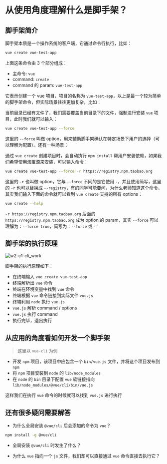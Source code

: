 # 从使用角度理解什么是脚手架？

## 脚手架简介

脚手架本质是一个操作系统的客户端，它通过命令行执行，比如：

```bash
vue create vue-test-app
```

上面这条命令由 3 个部分组成：

- 主命令: `vue`
- command: `create`
- command 的 param: `vue-test-app`

它表示创建一个 vue 项目，项目的名称为 `vue-test-app`，以上是最一个较为简单的脚手架命令，但实际场景往往更加复杂，比如：

当前目录已经有文件了，我们需要覆盖当前目录下的文件，强制进行安装 `vue` 项目，此时我们就可以输入：

```bash
vue create vue-test-app --force
```

这里的 `--force` 叫做 option，用来辅助脚手架确认在特定场景下用户的选择（可以理解为配置）。还有一种场景：

通过 `vue create` 创建项目时，会自动执行 `npm install` 帮用户安装依赖，如果我们希望使用淘宝源来安装，可以输入命令：

```bash
vue create vue-test-app --force -r https://registry.npm.taobao.org
```

这里的 `-r` 也叫做 option，它与 `--force` 不同的是它使用 `-`，并且使用简写，这里的 `-r` 也可以替换成 `--registry`，有的同学可能要问，为什么老师知道这个命令，其实我们输入下面的命令就可以看到 `vue create` 支持的所有 options：

```bash
vue create --help
```

`-r https://registry.npm.taobao.org` 后面的 `https://registry.npm.taobao.org` 成为 option 的 param，其实 `--force` 可以理解为：`--force true`，简写为：`--force` 或 `-f`

## 脚手架的执行原理

![w2-c1-cli_work](https://qn.huat.xyz/mac/202309011123574.png)

脚手架的执行原理如下：

- 在终端输入 `vue create vue-test-app`
- 终端解析出 `vue` 命令
- 终端在环境变量中找到 `vue` 命令
- 终端根据 `vue` 命令链接到实际文件 `vue.js`
- 终端利用 `node` 执行 `vue.js`
- `vue.js` 解析 command / options
- `vue.js` 执行 command
- 执行完毕，退出执行

## 从应用的角度看如何开发一个脚手架

> 这里以 `vue-cli` 为例

- 开发 `npm` 项目，该项目中应包含一个 `bin/vue.js` 文件，并将这个项目发布到 `npm`
- 将 `npm` 项目安装到 `node` 的 `lib/node_modules`
- 在 `node` 的 `bin` 目录下配置 `vue` 软链接指向 `lib/node_modules/@vue/cli/bin/vue.js`

这样我们在执行 `vue` 命令的时候就可以找到 `vue.js` 进行执行

## 还有很多疑问需要解答

- 为什么全局安装 `@vue/cli` 后会添加的命令为 `vue`？

```bash
npm install -g @vue/cli
```

- 全局安装 `@vue/cli` 时发生了什么？

- 为什么 `vue` 指向一个 `js` 文件，我们却可以直接通过 `vue` 命令直接去执行它？
